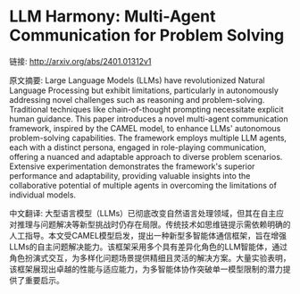 # LLM Harmony: Multi-Agent Communication for Problem Solving

链接: http://arxiv.org/abs/2401.01312v1

原文摘要:
Large Language Models (LLMs) have revolutionized Natural Language Processing
but exhibit limitations, particularly in autonomously addressing novel
challenges such as reasoning and problem-solving. Traditional techniques like
chain-of-thought prompting necessitate explicit human guidance. This paper
introduces a novel multi-agent communication framework, inspired by the CAMEL
model, to enhance LLMs' autonomous problem-solving capabilities. The framework
employs multiple LLM agents, each with a distinct persona, engaged in
role-playing communication, offering a nuanced and adaptable approach to
diverse problem scenarios. Extensive experimentation demonstrates the
framework's superior performance and adaptability, providing valuable insights
into the collaborative potential of multiple agents in overcoming the
limitations of individual models.

中文翻译:
大型语言模型（LLMs）已彻底改变自然语言处理领域，但其在自主应对推理与问题解决等新型挑战时仍存在局限。传统技术如思维链提示需依赖明确的人工指导。本文受CAMEL模型启发，提出一种新型多智能体通信框架，旨在增强LLMs的自主问题解决能力。该框架采用多个具有差异化角色的LLM智能体，通过角色扮演式交互，为多样化问题场景提供精细且灵活的解决方案。大量实验表明，该框架展现出卓越的性能与适应能力，为多智能体协作突破单一模型限制的潜力提供了重要启示。
